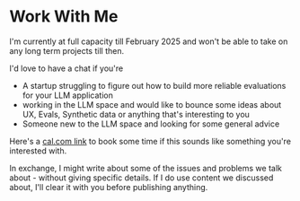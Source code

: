 # Work With Me

I'm currently at full capacity till February 2025 and won't be able to take on any long term projects till then.

I'd love to have a chat if you're

- A startup struggling to figure out how to build more reliable evaluations for your LLM application
- working in the LLM space and would like to bounce some ideas about UX, Evals, Synthetic data or anything that's interesting to you
- Someone new to the LLM space and looking for some general advice

Here's a [cal.com link](https://cal.com/sandipanhaldar/30min) to book some time if this sounds like something you're interested with.

In exchange, I might write about some of the issues and problems we talk about - without giving specific details. If I do use content we discussed about, I'll clear it with you before publishing anything.
